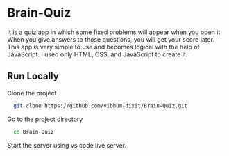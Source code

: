 
# Brain-Quiz

It is a quiz app in which some fixed problems will appear when you open it. When you give answers to those questions, you will get your score later. This app is very simple to use and becomes logical with the help of JavaScript. I used only HTML, CSS, and JavaScript to create it.




## Run Locally

Clone the project

```bash
  git clone https://github.com/vibhum-dixit/Brain-Quiz.git
```

Go to the project directory

```bash
  cd Brain-Quiz
```

Start the server using vs code live server.


